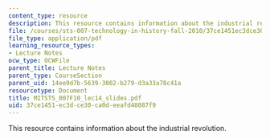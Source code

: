 ```yaml
---
content_type: resource
description: This resource contains information about the industrial revolution.
file: /courses/sts-007-technology-in-history-fall-2010/37ce1451ec3dce30ca0deeafd48087f9_MITSTS_007F10_lec14_slides.pdf
file_type: application/pdf
learning_resource_types:
- Lecture Notes
ocw_type: OCWFile
parent_title: Lecture Notes
parent_type: CourseSection
parent_uid: 14ee9d7b-5639-3002-b279-d3a33a78c41a
resourcetype: Document
title: MITSTS_007F10_lec14_slides.pdf
uid: 37ce1451-ec3d-ce30-ca0d-eeafd48087f9
---
```

This resource contains information about the industrial revolution.

